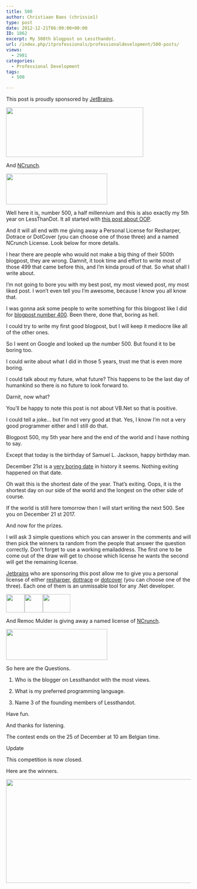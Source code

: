 ```yaml
---
title: 500
author: Christiaan Baes (chrissie1)
type: post
date: 2012-12-21T06:09:00+00:00
ID: 1862
excerpt: My 500th blogpost on Lessthandot.
url: /index.php/itprofessionals/professionaldevelopment/500-posts/
views:
  - 2981
categories:
  - Professional Development
tags:
  - 500

---
```

This post is proudly sponsored by [JetBrains][1].

<div class="image_block">
  <a href="/wp-content/uploads/users/chrissie1/500/jetbrains.jpg?mtime=1356076328"><img alt="" src="/wp-content/uploads/users/chrissie1/500/jetbrains.jpg?mtime=1356076328" width="374" height="135" /></a>
</div>

And [NCrunch][2].

<div class="image_block">
  <a href="/wp-content/uploads/users/chrissie1/500/ncrunch.jpg?mtime=1356076362"><img alt="" src="/wp-content/uploads/users/chrissie1/500/ncrunch.jpg?mtime=1356076362" width="276" height="84" /></a>
</div>

Well here it is, number 500, a half millennium and this is also exactly my 5th year on LessThanDot. It all started with [this post about OOP][3].

And it will all end with me giving away a Personal License for Resharper, Dotrace or DotCover (you can choose one of those three) and a named NCrunch License. Look below for more details.

I hear there are people who would not make a big thing of their 500th blogpost, they are wrong. Damnit, it took time and effort to write most of those 499 that came before this, and I&#8217;m kinda proud of that. So what shall I write about.

I&#8217;m not going to bore you with my best post, my most viewed post, my most liked post. I won&#8217;t even tell you I&#8217;m awesome, because I know you all know that. 

I was gonna ask some people to write something for this blogpost like I did for [blogpost number 400][4]. Been there, done that, boring as hell.

I could try to write my first good blogpost, but I will keep it mediocre like all of the other ones.

So I went on Google and looked up the number <span class="MT_larger">500</span>. But found it to be boring too. 

I could write about what I did in those 5 years, trust me that is even more boring.

I could talk about my future, what future? This happens to be the last day of humankind so there is no future to look forward to. 

<span class="MT_larger">Darnit, now what?</span><span class="MT_larger"></span> 

You&#8217;ll be happy to note this post is not about VB.Net so that is positive.

I could tell a joke&#8230; but I&#8217;m not very good at that. Yes, I know I&#8217;m not a very good programmer either and I still do that. 

Blogpost 500, my 5th year here and the end of the world and I have nothing to say. 

Except that today is the birthday of Samuel L. Jackson, happy birthday man.

December 21st is a [very boring date][5] in history it seems. Nothing exiting happened on that date. 

Oh wait this is the shortest date of the year. That&#8217;s exiting. Oops, it is the shortest day on our side of the world and the longest on the other side of course. 

If the world is still here tomorrow then I will start writing the next 500. See you on December 21 st 2017.

And now for the prizes.

I will ask 3 simple questions which you can answer in the comments and will then pick the winners ta random from the people that answer the question correctly. Don&#8217;t forget to use a working emailaddress. The first one to be come out of the draw will get to choose which license he wants the second will get the remaining license. 

[Jetbrains][1] who are sponsoring this post allow me to give you a personal license of either [resharper][6], [dottrace][7] or [dotcover][8] (you can choose one of the three). Each one of them is an unmissable tool for any .Net developer. 

<div class="image_block">
  <a href="/wp-content/uploads/users/chrissie1/500/dotcover.jpg?mtime=1356076337"><img alt="" src="/wp-content/uploads/users/chrissie1/500/dotcover.jpg?mtime=1356076337" width="50" height="50" /></a><a href="/wp-content/uploads/users/chrissie1/500/dottrace.jpg?mtime=1356076348"><img alt="" src="/wp-content/uploads/users/chrissie1/500/dottrace.jpg?mtime=1356076348" width="50" height="50" /></a><a href="/wp-content/uploads/users/chrissie1/500/resharper.jpg?mtime=1356076373"><img alt="" src="/wp-content/uploads/users/chrissie1/500/resharper.jpg?mtime=1356076373" width="75" height="50" /></a>
</div>

And Remoc Mulder is giving away a named license of [NCrunch][2].

<div class="image_block">
  <a href="/wp-content/uploads/users/chrissie1/500/ncrunch.jpg?mtime=1356076362"><img alt="" src="/wp-content/uploads/users/chrissie1/500/ncrunch.jpg?mtime=1356076362" width="276" height="84" /></a>
</div>

So here are the Questions. 

1. Who is the blogger on Lessthandot with the most views.
  
2. What is my preferred programming language.
  
3. Name 3 of the founding members of Lessthandot.

Have fun.

And thanks for listening.

The contest ends on the 25 of December at 10 am Belgian time.

<span class="MT_red">Update</span>

This competition is now closed.

Here are the winners.

<div class="image_block">
  <a href="/wp-content/uploads/users/chrissie1/500/winner.png?mtime=1356424831"><img alt="" src="/wp-content/uploads/users/chrissie1/500/winner.png?mtime=1356424831" width="585" height="282" /></a>
</div>

 [1]: http://www.jetbrains.com/
 [2]: http://www.ncrunch.net/
 [3]: /index.php/WebDev/ServerProgramming/ASPNET/the-concepts-of-oop
 [4]: /index.php/ITProfessionals/ProfessionalDevelopment/people-about-vb-net
 [5]: http://www.historyorb.com/events/december/21
 [6]: http://www.jetbrains.com/resharper/
 [7]: http://www.jetbrains.com/profiler/index.html?topDT
 [8]: http://www.jetbrains.com/dotcover/index.html?topDC